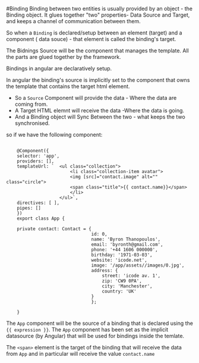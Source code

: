 
#Binding
Binding between two entities is usually provided by an object - the Binding object.
It glues together "two" properties- Data Source and Target, and keeps a channel of communication between them.

So when a `Binding` is declared/setup between an element (target) and a component ( data souce) - that element is called the binding's target.
 
The Bidnings Source will be the component that manages the template. All the parts are glued together by the framework.

Bindings in angular are declaratively setup.

In angular the binding's source is implicitly set to the component that owns the template that contains the target html element.

* So a `Source` Component will provide the data - Where the data are coming from.
* A Target HTML elemnt will receive the data   -Where the data is going.
* And a Binding object will Sync Between the two - what keeps the two synchronised.


so if we have the following component:

```

	@Component({
	selector: 'app',
	providers: [],
	templateUrl: `  <ul class="collection">
						<li class="collection-item avatar">
						<img [src]="contact.image" alt="" class="circle">
						<span class="title">{{ contact.name}}</span>
						</li>
					</ul>`,
	directives: [ ],
	pipes: []
	})
	export class App {
	
	private contact: Contact = {
								id: 0,
								name: 'Byron Thanopoulos',
								email: 'byronth@gmail.com',
								phone: '+44 1606 000000',
								birthday: '1971-03-03',
								website: 'icode.net',
								image: '/app/assets//images/0.jpg',
								address: {
									street: 'icode av. 1',
									zip: 'CW9 0PA',
									city: 'Manchester',
									country: 'UK'
								}
								};
	
	}

```

The `App` component will be the source of a binding that is declared using the `{{ expression }}`.
The `App` component has been set as the implicit datasource (by Angular) that will be used for bindings inside the temlate.

The `<span>` element is the target of the binding that will receive the data from `App` and in particular will receive the value `contact.name` 
 